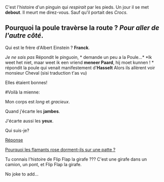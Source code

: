 C'est l'histoire d'un pinguin qui *respirait* par les pieds. Un jour il se met **debout**. Il meurt me direz-vous. Sauf qu'il portait des *Crocs*.

## Pourquoi la poule travèrse la route ? *Pour aller de l'autre côté*.

Qui est le frère d'Albert Einstein ? **Franck**.


*Je ne sais pas* Répondit le pinguoin, * demande un peu a la Poule...*
*Ik weet het niet, maar weet ik een vriend **meneer Paard**, hij moet kunnen ! * répondit la poule qui venait manifestement d'**Hasselt**
Alors ils allèrent voir monsieur Cheval (sisi traduction t'as vu)


Elles étaient bonnes!

#Voilà la mienne:

Mon corps est *long* et *gracieux*.  

Quand j'écarte les **jambes**.  

J'écarte aussi les **yeux**.  

Qui suis-je?

[Réponse](https://cdn2.gouiran-beaute.com/media/catalog/product/cache/1/image/1200x1200/9df78eab33525d08d6e5fb8d27136e95/c/i/ciseau-coiffeur-droit-mixte_091025500001KIMIKO_1.jpg)


[Pourquoi les flamants rose dorment-ils sur une patte ?](http://ca-m-interesse.over-blog.com/article-pourquoi-les-flamands-roses-dorement-ils-sur-une-patte-50785362.html)


Tu connais l'histoire de Flip Flap la girafe ??? C'est une girafe dans un camion, un pont, et Flip Flap la girafe.


No joke to add...

